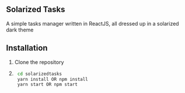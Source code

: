 ## Solarized Tasks
A simple tasks manager written in ReactJS, all dressed up in a solarized dark theme

## Installation
1. Clone the repository
2. ```bash
    cd solarizedtasks
    yarn install OR npm install
    yarn start OR npm start
   ```
